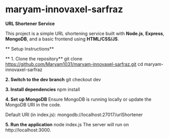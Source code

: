 # maryam-innovaxel-sarfraz
**URL Shortener Service**

This project is a simple URL shortening service built with **Node.js**, **Express**, **MongoDB**, and a basic frontend using **HTML/CSS/JS**.

** Setup Instructions**

** 1. Clone the repository**
git clone https://github.com/Maryam1031/maryam-innovaxel-sarfraz.git
cd maryam-innovaxel-sarfraz

**2. Switch to the dev branch**
git checkout dev

**3. Install dependencies**
npm install

**4. Set up MongoDB**
Ensure MongoDB is running locally or update the MongoDB URI in the code.

Default URI (in index.js):
mongodb://localhost:27017/urlShortener

**5. Run the application**
node index.js
The server will run on http://localhost:3000.

